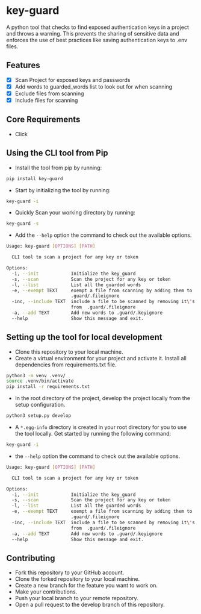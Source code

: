 # key-guard

A python tool that checks to find exposed authentication keys in a project and throws a warning. This prevents the sharing of sensitive data and enforces the use of best practices like saving authentication keys to .env files.

## Features

- [x] Scan Project for exposed keys and passwords
- [x] Add words to guarded_words list to look out for when scanning
- [x] Exclude files from scanning
- [x] Include files for scanning

## Core Requirements

- Click

## Using the CLI tool from Pip

- Install the tool from pip by running:

```bash
pip install key-guard
```

- Start by initializing the tool by running:

```bash
key-guard -i
```

- Quickly Scan your working directory by running:

```bash
key-guard -s
```

- Add the `--help` option the command to check out the available options.

```bash
Usage: key-guard [OPTIONS] [PATH]

  CLI tool to scan a project for any key or token

Options:
  -i, --init            Initialize the key_guard
  -s, --scan            Scan the project for any key or token
  -l, --list            List all the guarded words
  -e, --exempt TEXT     exempt a file from scanning by adding them to
                        .guard/.fileignore
  -inc, --include TEXT  include a file to be scanned by removing it\'s name
                        from  .guard/.fileignore
  -a, --add TEXT        Add new words to .guard/.keyignore
  --help                Show this message and exit.
```

## Setting up the tool for local development

- Clone this repository to your local machine.
- Create a virtual environment for your project and activate it. Install all dependencies from  requirements.txt file.

```bash
python3 -m venv .venv/
source .venv/bin/activate
pip install -r requirements.txt
```
  
- In the root directory of the project, develop the project locally from the setup configuration.
  
```bash
python3 setup.py develop
```

- A `*.egg-info` directory is created in your root directory for you to use the tool locally. Get started by running the following command:

```bash
key-guard -i
```

- the `--help` option the command to check out the available options.

```bash
Usage: key-guard [OPTIONS] [PATH]

  CLI tool to scan a project for any key or token

Options:
  -i, --init            Initialize the key_guard
  -s, --scan            Scan the project for any key or token
  -l, --list            List all the guarded words
  -e, --exempt TEXT     exempt a file from scanning by adding them to
                        .guard/.fileignore
  -inc, --include TEXT  include a file to be scanned by removing it\'s name
                        from  .guard/.fileignore
  -a, --add TEXT        Add new words to .guard/.keyignore
  --help                Show this message and exit.
```

## Contributing

- Fork this repository to your GitHub account.
- Clone the forked repository to your local machine.
- Create a new branch for the feature you want to work on.
- Make your contributions.
- Push your local branch to your remote repository.
- Open a pull request to the develop branch of this repository.

